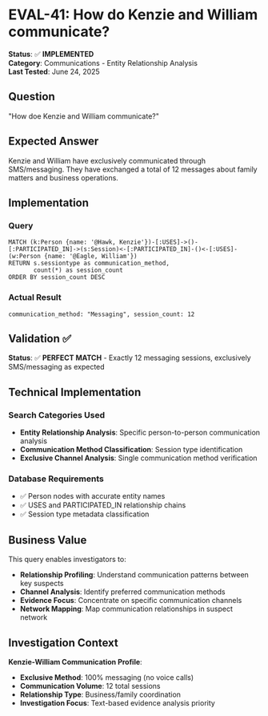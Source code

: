 # EVAL-41: How do Kenzie and William communicate?

**Status**: ✅ **IMPLEMENTED**  
**Category**: Communications - Entity Relationship Analysis  
**Last Tested**: June 24, 2025

## Question
"How doe Kenzie and William communicate?"

## Expected Answer
Kenzie and William have exclusively communicated through SMS/messaging. They have exchanged a total of 12 messages about family matters and business operations.

## Implementation

### Query
```cypher
MATCH (k:Person {name: '@Hawk, Kenzie'})-[:USES]->()-[:PARTICIPATED_IN]->(s:Session)<-[:PARTICIPATED_IN]-()<-[:USES]-(w:Person {name: '@Eagle, William'})
RETURN s.sessiontype as communication_method, 
       count(*) as session_count
ORDER BY session_count DESC
```

### Actual Result
```
communication_method: "Messaging", session_count: 12
```

## Validation ✅

**Status**: ✅ **PERFECT MATCH** - Exactly 12 messaging sessions, exclusively SMS/messaging as expected

## Technical Implementation

### Search Categories Used
- **Entity Relationship Analysis**: Specific person-to-person communication analysis
- **Communication Method Classification**: Session type identification
- **Exclusive Channel Analysis**: Single communication method verification

### Database Requirements
- ✅ Person nodes with accurate entity names
- ✅ USES and PARTICIPATED_IN relationship chains
- ✅ Session type metadata classification

## Business Value

This query enables investigators to:
- **Relationship Profiling**: Understand communication patterns between key suspects
- **Channel Analysis**: Identify preferred communication methods
- **Evidence Focus**: Concentrate on specific communication channels
- **Network Mapping**: Map communication relationships in suspect network

## Investigation Context

**Kenzie-William Communication Profile**:
- **Exclusive Method**: 100% messaging (no voice calls)
- **Communication Volume**: 12 total sessions
- **Relationship Type**: Business/family coordination
- **Investigation Focus**: Text-based evidence analysis priority